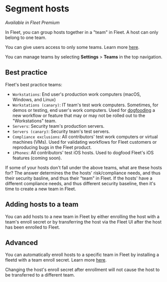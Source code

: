 # Segment hosts

_Available in Fleet Premium_

In Fleet, you can group hosts together in a "team" in Fleet. A host can only belong to one team.

You can give users access to only some teams. Learn more [here](./manage-access.md#team-user-permissions).

You can manage teams by selecting **Settings** > **Teams** in the top navigation.

## Best practice

Fleet's best practice teams: 
- `Workstations`: End user's production work computers (macOS, Windows, and Linux)
- `Workstations (canary)`: IT team's test work computers. Sometimes, for demos or testing, end user's work computers. Used for [dogfooding](https://en.wikipedia.org/wiki/Eating_your_own_dog_food) a new workflow or feature that may or may not be rolled out to the "Workstations" team.
- `Servers`: Security team's production servers.
- `Servers (canary)`: Security team's test servers.
- `Compliance exclusions`: All contributors' test work computers or virtual machines (VMs). Used for validating workflows for Fleet customers or reproducing bugs in the Fleet product.
- `iPhones`: All contributors' test iOS hosts. Used to dogfood Fleet's iOS features (coming soon).

If some of your hosts don't fall under the above teams, what are these hosts for? The answer determines the the hosts' risk/compliance needs, and thus their security basline, and thus their "team" in Fleet. If the hosts' have a different compliance needs, and thus different security baseline, then it's time to create a new team in Fleet.

## Adding hosts to a team

You can add hosts to a new team in Fleet by either enrolling the host with a team's enroll secret or by transferring the host via the Fleet UI after the host has been enrolled to Fleet.

## Advanced

You can automatically enroll hosts to a specific team in Fleet by installing a fleetd with a team enroll secret. Learn more [here](./enroll-hosts.md#enroll-host-to-a-specific-team).

Changing the host's enroll secret after enrollment will not cause the host to be transferred to a different team.

<meta name="pageOrderInSection" value="1000">
<meta name="description" value="Learn how to group hosts in Fleet to apply specific queries, policies, and agent options using teams.">
<meta name="navSection" value="The basics">
